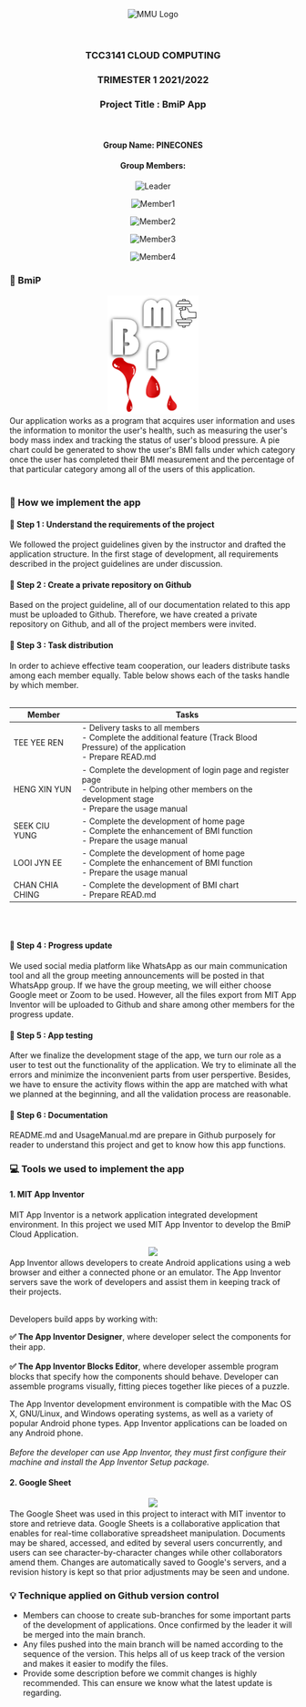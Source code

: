 <div align="center">

![MMU Logo](https://www.studymalaysiainfo.com/wp-content/uploads/2016/02/MMU-Logo.png)

<br>

### TCC3141 CLOUD COMPUTING ###
### TRIMESTER 1 2021/2022 ###
### Project Title : BmiP App ###

<br>


#### Group Name: **PINECONES**
 
#### Group Members:

 ![Leader](https://img.shields.io/badge/Tee%20Yee%20Ren%20%20%20%20%201171203747-Leader-blue)

 ![Member1](https://img.shields.io/badge/Heng%20Xin%20Yun%20%20%20%201171203203-Member-yellow)

 ![Member2](https://img.shields.io/badge/Looi%20Jyn%20Ee%201171203635-Member-yellow)
   
 ![Member3](https://img.shields.io/badge/Seek%20Ciu%20Yung%201171203743-Member-yellow)
    
 ![Member4](https://img.shields.io/badge/Chan%20Chia%20Ching%201171103752-Member-yellow)
 
  </div>
  
### :scroll: BmiP

<div align="center"><img src="image/logo.png" width=160></div>
Our application works as a program that acquires user information and uses the information to monitor the user's health, such as measuring the user's body mass index and tracking the status of user's blood pressure. A pie chart could be generated to show the user's BMI falls under which category once the user has completed their BMI measurement and the percentage of that particular category among all of the users of this application.
<br><br>  

### :pushpin: How we implement the app 

#### :paperclip: Step 1 : Understand the requirements of the project

We followed the project guidelines given by the instructor and drafted the application structure. In the first stage of development, all requirements described in the project guidelines are under discussion. 

#### :paperclip: Step 2 : Create a private repository on Github

Based on the project guideline, all of our documentation related to this app must be uploaded to Github. Therefore, we have created a private repository on Github, and all of the project members were invited. 

#### :paperclip: Step 3 : Task distribution

In order to achieve effective team cooperation, our leaders distribute tasks among each member equally. Table below shows each of the tasks handle by which member. <br><br>

<div align="center">
 
| Member | Tasks |
| ------------- | ------------- |
| TEE YEE REN  | - Delivery tasks to all members <br> - Complete the additional feature (Track Blood Pressure) of the application <br> - Prepare READ.md|
| HENG XIN YUN  | - Complete the development of login page and register page <br> - Contribute in helping other members on the development stage <br> - Prepare the usage manual|
| SEEK CIU YUNG  | - Complete the development of home page <br> - Complete the enhancement of BMI function  <br> - Prepare the usage manual|
| LOOI JYN EE  | - Complete the development of home page <br> - Complete the enhancement of BMI function  <br> - Prepare the usage manual|
| CHAN CHIA CHING  | - Complete the development of BMI chart <br> - Prepare READ.md|

</div>
<br><br>

#### :paperclip: Step 4 : Progress update

We used social media platform like WhatsApp as our main communication tool and all the group meeting announcements will be posted in that WhatsApp group. If we have the group meeting, we will either choose Google meet or Zoom to be used. However, all the files export from MIT App Inventor will be uploaded to Github and share among other members for the progress update.  

#### :paperclip: Step 5 : App testing

After we finalize the development stage of the app, we turn our role as a user to test out the functionality of the application. We try to eliminate all the errors and minimize the inconvenient parts from user perspertive. Besides, we have to ensure the activity flows within the app are matched with what we planned at the beginning, and all the validation process are reasonable.

#### :paperclip: Step 6 : Documentation

README.md and UsageManual.md are prepare in Github purposely for reader to understand this project and get to know how this app functions.

### :computer: Tools we used to implement the app

#### 1. MIT App Inventor  

MIT App Inventor is a network application integrated development environment. In this project we used MIT App Inventor to develop the BmiP Cloud Application.
<div align="center"><img src="http://appinventor.mit.edu/explore/sites/explore.appinventor.mit.edu/files/blog/ai-bee-horiz.png" width=200></div>
App Inventor allows developers to create Android applications using a web browser and either a connected phone or an emulator. The App Inventor servers save the work of developers and assist them in keeping track of their projects.

<br> Developers build apps by working with:

**:white_check_mark: The App Inventor Designer**, where developer select the components for their app. <br><br>
**:white_check_mark: The App Inventor Blocks Editor**, where developer assemble program blocks that specify how the components should behave. Developer can assemble programs visually, fitting pieces together like pieces of a puzzle. 
<br> 

The App Inventor development environment is compatible with the Mac OS X, GNU/Linux, and Windows operating systems, as well as a variety of popular Android phone types. App Inventor applications can be loaded on any Android phone.
*<br> <br> Before the developer can use App Inventor, they must first configure their machine and install the App Inventor Setup package.*

#### 2. Google Sheet  

<div align="center"><img src="https://www.nicepng.com/png/detail/335-3352801_google-sheets-logo-google-sheets-logo-png.png" width=200></div>
The Google Sheet was used in this project to interact with MIT inventor to store and retrieve data. Google Sheets is a collaborative application that enables for real-time collaborative spreadsheet manipulation. Documents may be shared, accessed, and edited by several users concurrently, and users can see character-by-character changes while other collaborators amend them. Changes are automatically saved to Google's servers, and a revision history is kept so that prior adjustments may be seen and undone.


### :bulb: Technique applied on Github version control

- Members can choose to create sub-branches for some important parts of the development of applications. Once confirmed by the leader it will be merged into the main branch.
- Any files pushed into the main branch will be named according to the sequence of the version. This helps all of us keep track of the version and makes it easier to modify the files.
- Provide some description before we commit changes is highly recommended. This can ensure we know what the latest update is regarding.
